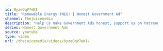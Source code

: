 ```yaml
---
id: 0yzeOqV7eKI
title: "Renewable Energy (NEG) | Honest Government Ad"
channel: thejuicemedia
description: "Help us make Government Ads honest, support us on Patreon"
series: Honest Government Ads
source: youtube
type: video
url: /thejuicemedia/videos/0yzeOqV7eKI/
---
```

